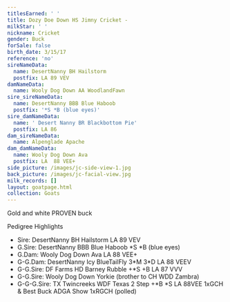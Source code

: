 ```yaml
---
titlesEarned: ' '
title: Dozy Doe Down HS Jimny Cricket -
milkStar: ' '
nickname: Cricket
gender: Buck
forSale: false
birth_date: 3/15/17
reference: 'no'
sireNameData:
  name: DesertNanny BH Hailstorm
  postfix: LA 89 VEV
damNameData:
  name: Wooly Dog Down AA WoodlandFawn
sire_sireNameData:
  name: DesertNanny BBB Blue Haboob
  postfix: '*S *B (blue eyes)'
sire_damNameData:
  name: ' Desert Nanny BR Blackbottom Pie'
  postfix: LA 86
dam_sireNameData:
  name: Alpenglade Apache
dam_damNameData:
  name: Wooly Dog Down Ava
  postfix: LA  88 VEE+
side_picture: /images/jc-side-view-1.jpg
back_picture: /images/jc-facial-view.jpg
milk_records: []
layout: goatpage.html
collection: Goats
---
```

Gold and white PROVEN buck

Pedigree Highlights

* Sire: DesertNanny BH Hailstorm LA 89 VEV
* G.Sire: DesertNanny BBB Blue Haboob \*S \*B (blue eyes)
* G.Dam: Wooly Dog Down Ava LA 88 VEE+
* G-G.Dam: DesertNanny Icy BlueTailFly 3\*M 3\*D LA 88 VEEV
* G-G.Sire: DF Farms HD Barney Rubble +*S +B LA 87 VVV
* G-G.Sire: Wooly Dog Down Yorkie (brother to CH WDD Zambra)
* G-G-G.Sire: TX Twincreeks WDF Texas 2 Step +\*B \*S LA 88VEE 1xGCH & Best Buck ADGA Show 1xRGCH (polled)
